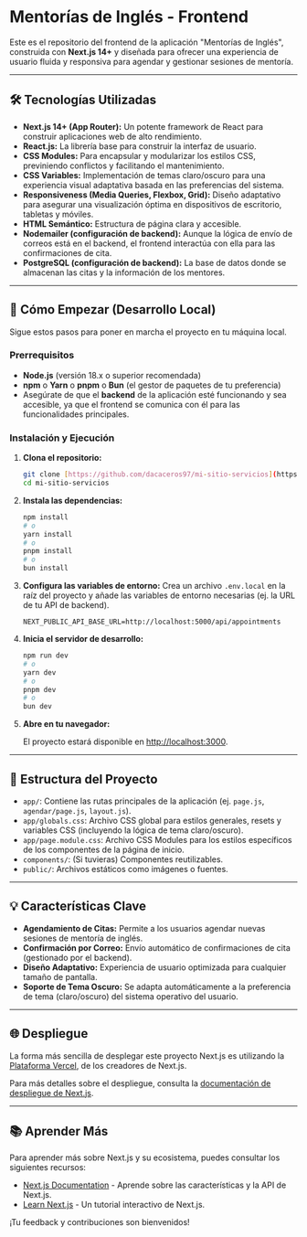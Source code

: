 # Mentorías de Inglés - Frontend

Este es el repositorio del frontend de la aplicación "Mentorías de Inglés", construida con **Next.js 14+** y diseñada para ofrecer una experiencia de usuario fluida y responsiva para agendar y gestionar sesiones de mentoría.

---

## 🛠️ Tecnologías Utilizadas

- **Next.js 14+ (App Router):** Un potente framework de React para construir aplicaciones web de alto rendimiento.
- **React.js:** La librería base para construir la interfaz de usuario.
- **CSS Modules:** Para encapsular y modularizar los estilos CSS, previniendo conflictos y facilitando el mantenimiento.
- **CSS Variables:** Implementación de temas claro/oscuro para una experiencia visual adaptativa basada en las preferencias del sistema.
- **Responsiveness (Media Queries, Flexbox, Grid):** Diseño adaptativo para asegurar una visualización óptima en dispositivos de escritorio, tabletas y móviles.
- **HTML Semántico:** Estructura de página clara y accesible.
- **Nodemailer (configuración de backend):** Aunque la lógica de envío de correos está en el backend, el frontend interactúa con ella para las confirmaciones de cita.
- **PostgreSQL (configuración de backend):** La base de datos donde se almacenan las citas y la información de los mentores.

---

## 🚀 Cómo Empezar (Desarrollo Local)

Sigue estos pasos para poner en marcha el proyecto en tu máquina local.

### Prerrequisitos

- **Node.js** (versión 18.x o superior recomendada)
- **npm** o **Yarn** o **pnpm** o **Bun** (el gestor de paquetes de tu preferencia)
- Asegúrate de que el **backend** de la aplicación esté funcionando y sea accesible, ya que el frontend se comunica con él para las funcionalidades principales.

### Instalación y Ejecución

1.  **Clona el repositorio:**

    ```bash
    git clone [https://github.com/dacaceros97/mi-sitio-servicios](https://github.com/dacaceros97/mi-sitio-servicios).
    cd mi-sitio-servicios
    ```

2.  **Instala las dependencias:**

    ```bash
    npm install
    # o
    yarn install
    # o
    pnpm install
    # o
    bun install
    ```

3.  **Configura las variables de entorno:**
    Crea un archivo `.env.local` en la raíz del proyecto y añade las variables de entorno necesarias (ej. la URL de tu API de backend).

    ```env
    NEXT_PUBLIC_API_BASE_URL=http://localhost:5000/api/appointments
    ```

4.  **Inicia el servidor de desarrollo:**

    ```bash
    npm run dev
    # o
    yarn dev
    # o
    pnpm dev
    # o
    bun dev
    ```

5.  **Abre en tu navegador:**

    El proyecto estará disponible en [http://localhost:3000](http://localhost:3000).

---

## 📂 Estructura del Proyecto

- `app/`: Contiene las rutas principales de la aplicación (ej. `page.js`, `agendar/page.js`, `layout.js`).
- `app/globals.css`: Archivo CSS global para estilos generales, resets y variables CSS (incluyendo la lógica de tema claro/oscuro).
- `app/page.module.css`: Archivo CSS Modules para los estilos específicos de los componentes de la página de inicio.
- `components/`: (Si tuvieras) Componentes reutilizables.
- `public/`: Archivos estáticos como imágenes o fuentes.

---

## 💡 Características Clave

- **Agendamiento de Citas:** Permite a los usuarios agendar nuevas sesiones de mentoría de inglés.
- **Confirmación por Correo:** Envío automático de confirmaciones de cita (gestionado por el backend).
- **Diseño Adaptativo:** Experiencia de usuario optimizada para cualquier tamaño de pantalla.
- **Soporte de Tema Oscuro:** Se adapta automáticamente a la preferencia de tema (claro/oscuro) del sistema operativo del usuario.

---

## 🌐 Despliegue

La forma más sencilla de desplegar este proyecto Next.js es utilizando la [Plataforma Vercel](https://vercel.com/new?utm_medium=default-template&filter=next.js&utm_source=create-next-app&utm_campaign=create-next-app-readme), de los creadores de Next.js.

Para más detalles sobre el despliegue, consulta la [documentación de despliegue de Next.js](https://nextjs.org/docs/app/building-your-application/deploying).

---

## 📚 Aprender Más

Para aprender más sobre Next.js y su ecosistema, puedes consultar los siguientes recursos:

- [Next.js Documentation](https://nextjs.org/docs) - Aprende sobre las características y la API de Next.js.
- [Learn Next.js](https://nextjs.js.org/learn) - Un tutorial interactivo de Next.js.

¡Tu feedback y contribuciones son bienvenidos!
